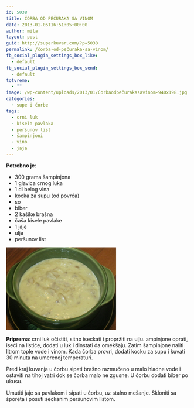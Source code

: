 ```yaml
---
id: 5038
title: ČORBA OD PEČURAKA SA VINOM
date: 2013-01-05T16:51:05+00:00
author: mila
layout: post
guid: http://superkuvar.com/?p=5038
permalink: /čorba-od-pečuraka-sa-vinom/
fb_social_plugin_settings_box_like:
  - default
fb_social_plugin_settings_box_send:
  - default
totvreme:
  - ""
image: /wp-content/uploads/2013/01/Čorbaodpečurakasavinom-940x198.jpg
categories:
  - supe i čorbe
tags:
  - crni luk
  - kisela pavlaka
  - peršunov list
  - šampinjoni
  - vino
  - jaja
---
```

**Potrebno je**:

  * 300 grama šampinjona
  * 1 glavica crnog luka
  * 1 dl belog vina
  * kocka za supu (od povrća)
  * so
  * biber
  * 2 kašike brašna
  * čaša kisele pavlake
  * 1 jaje
  * ulje
  * peršunov list

<img class="alignnone size-medium wp-image-5039" src="/wp-content/uploads/2013/01/Čorbaodpečurakasavinom-1024x768.jpg" alt="Čorbaodpečurakasavinom" width="300" height="225" /> 

**Priprema**: crni luk očistiti, sitno iseckati i propržiti na ulju.  ampinjone oprati, iseći na listiće, dodati u luk i dinstati da omekšaju. Zatim šampinjone naliti litrom tople vode i vinom. Kada čorba provri, dodati kocku za supu i kuvati 30 minuta na umerenoj temperaturi.

Pred kraj kuvanja u čorbu sipati brašno razmućeno u malo hladne vode i ostaviti na tihoj vatri dok se čorba malo ne zgusne. U čorbu dodati biber po ukusu.

Umutiti jaje sa pavlakom i sipati u čorbu, uz stalno mešanje. Skloniti sa šporeta i posuti seckanim peršunovim listom.